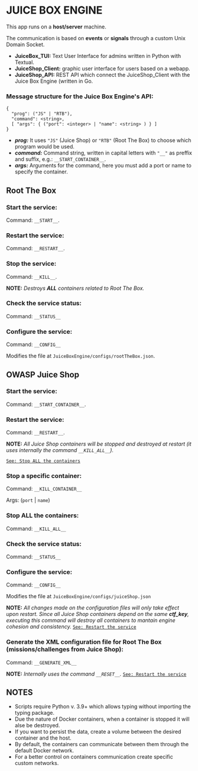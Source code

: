 # JUICE BOX ENGINE
This app runs on a **host/server** machine.

The communication is based on **events** or **signals** through a custom Unix Domain Socket.

- **JuiceBox_TUI:** Text User Interface for admins written in Python with Textual.
- **JuiceShop_Client:** graphic user interface for users based on a webapp.
- **JuiceShop_API:** REST API which connect the JuiceShop_Client with the Juice Box Engine (written in Go.

### Message structure for the Juice Box Engine's API:
    {
      "prog": ("JS" | "RTB"),
      "command": <string>,
      [ "args": { ("port": <integer> | "name": <string> ) } ]
    }

- ***prog:*** It uses `"JS"` (Juice Shop) or `"RTB"` (Root The Box) to choose which program would be used.
- ***command:*** Command string, written in capital letters with `"__"` as preffix and suffix, e.g.: `__START_CONTAINER__`.
- ***args:*** Arguments for the command, here you must add a port or name to specify the container.

## Root The Box

### Start the service:
Command: `__START__`.

### Restart the service:
Command: `__RESTART__`.

### Stop the service:
Command: `__KILL__`.

**NOTE:** *Destroys **ALL** containers related to Root The Box.*

### Check the service status:
Command: `__STATUS__`

### Configure the service:
Command: `__CONFIG__`

Modifies the file at `JuiceBoxEngine/configs/rootTheBox.json`.

## OWASP Juice Shop

### Start the service:
Command: `__START_CONTAINER__`.

<h3 id="js-restart-the-sevice">Restart the service:</h3>

Command: `__RESTART__`.

**NOTE:** *All Juice Shop containers will be stopped and destroyed at restart (it uses internally the command `__KILL_ALL__`).*

[`See: Stop ALL the containers`](#stop-all-the-containers)

### Stop a specific container:
Command:  `__KILL_CONTAINER__`

Args: (`port` | `name`)

### Stop **ALL** the containers:
Command: `__KILL_ALL__`

### Check the service status:
Command: `__STATUS__`

### Configure the service:
Command: `__CONFIG__`

Modifies the file at `JuiceBoxEngine/configs/juiceShop.json`

**NOTE:** *All changes made on the configuration files will only take effect upon restart. Since all Juice Shop containers depend on the same **ctf_key**, executing this command will destroy all containers to mantain engine cohesion and consistency.* [`See: Restart the service`](#js-restart-the-sevice)

### Generate the XML configuration file for Root The Box (missions/challenges from Juice Shop):
Command: `__GENERATE_XML__`

**NOTE:** *Internally uses the command `__RESET__`.* [`See: Restart the service`](#js-restart-the-sevice)

## NOTES
- Scripts require Python v. 3.9+ which allows typing without importing the typing package.
- Due the nature of Docker containers, when a container is stopped it will alse be destroyed.
- If you want to persist the data, create a volume between the desired container and the host.
- By default, the containers can communicate between them through the default Docker network.
- For a better control on containers communication create specific custom networks.